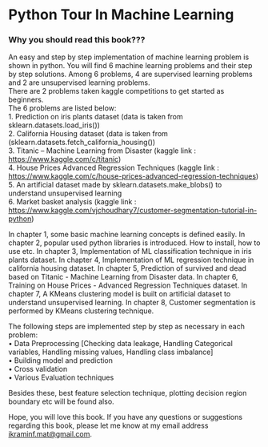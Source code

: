 # Python Tour In Machine Learning

### Why you should read this book???

An easy and step by step implementation of machine learning problem is shown in python. You will find 6 machine learning problems and their step by step solutions.
Among 6 problems, 4 are supervised learning problems and 2 are unsupervised learning problems. <br>
There are 2 problems taken kaggle competitions to get started as beginners. <br>
The 6 problems are listed below: <br>
    1. Prediction on iris plants dataset (data is taken from sklearn.datasets.load_iris()) <br>
    2. California Housing dataset (data is taken from (sklearn.datasets.fetch_california_housing()) <br>
    3. Titanic – Machine Learning from Disaster (kaggle link : https://www.kaggle.com/c/titanic) <br>
    4. House Prices Advanced Regression Techniques (kaggle link : https://www.kaggle.com/c/house-prices-advanced-regression-techniques) <br>
    5. An artificial dataset made by sklearn.datasets.make_blobs() to understand unsupervised learning <br>
    6. Market basket analysis (kaggle link : https://www.kaggle.com/vjchoudhary7/customer-segmentation-tutorial-in-python) <br>

In chapter 1, some basic machine learning concepts is defined easily. In chapter 2, popular used python libraries is introduced. How to install, how to use etc. In chapter 3, Implementation of ML classification technique in iris plants dataset. In chapter 4, Implementation of ML regression technique in california housing dataset. In chapter 5, Prediction of survived and dead based on Titanic - Machine Learning from Disaster data. In chapter 6, Training on House Prices - Advanced Regression Techniques dataset. In chapter 7, A KMeans clustering model is built on artificial dataset to understand unsupervised learning. In chapter 8, Customer segmentation is performed by KMeans clustering technique.

The following steps are implemented step by step as necessary in each problem:<br>
    • Data Preprocessing [Checking data leakage, Handling Categorical variables, Handling missing values, Handling class imbalance] <br>
    • Building model and prediction <br>
    • Cross validation <br>
    • Various Evaluation techniques <br>

Besides these, best feature selection technique, plotting decision region boundary etc will be found also. <br>

Hope, you will love this book. If you have any questions or suggestions regarding this book, please let me know at my email address ikraminf.mat@gmail.com. <br>
